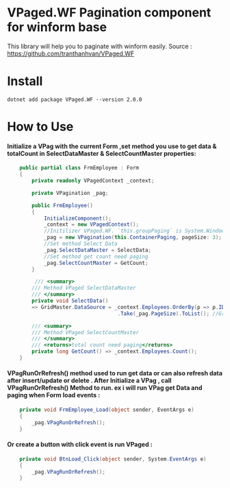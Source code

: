 # VPaged.WF Pagination component for winform base
This library will help you to paginate with winform easily.
Source : https://github.com/tranthanhvan/VPaged.WF

# Install

```dotnet add package VPaged.WF --version 2.0.0``` 

# How to Use

#### Initialize a VPag with the current Form ,set method you use to get data & totalCount in SelectDataMaster & SelectCountMaster properties:
```csharp
    public partial class FrmEmployee : Form
    {
        private readonly VPagedContext _context;

        private VPagination _pag;

        public FrmEmployee()
        {
            InitializeComponent();
            _context = new VPagedContext();
            //Initilizer VPaged.WF. `this.groupPaging` is System.Windows.Forms.GroupBox type Winform Base
            _pag = new VPagination(this.ContainerPaging, pageSize: 3);
            //Set method Select Data
            _pag.SelectDataMaster = SelectData;
            //Set method get count need paging
            _pag.SelectCountMaster = GetCount;
        }

         /// <summary>
        /// Method VPaged SelectDataMaster
        /// </summary>
        private void SelectData()
        => GridMaster.DataSource = _context.Employees.OrderBy(p => p.ID).Skip((_pag.PageIndex - 1) * _pag.PageSize)
                                    .Take(_pag.PageSize).ToList(); //GridMaster is DataGridView

        /// <summary>
        /// Method VPaged SelectCountMaster
        /// </summary>
        /// <returns>total count need paging</returns>
        private long GetCount() => _context.Employees.Count();
    }
```

#### VPagRunOrRefresh() method used to run get data or can also refresh data after insert/update or delete . After Initialize a VPag , call VPagRunOrRefresh() Method to run. ex i will run VPag get Data and paging when Form load events :
```csharp
    private void FrmEmployee_Load(object sender, EventArgs e)
    {
		_pag.VPagRunOrRefresh();
    }
```
#### Or create a button with click event is run VPaged :
```csharp
    private void BtnLoad_Click(object sender, System.EventArgs e)
    {
        _pag.VPagRunOrRefresh();
    }
```

